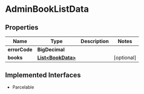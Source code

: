 

# AdminBookListData


## Properties

Name | Type | Description | Notes
------------ | ------------- | ------------- | -------------
**errorCode** | **BigDecimal** |  | 
**books** | [**List&lt;BookData&gt;**](BookData.md) |  |  [optional]


## Implemented Interfaces

* Parcelable


